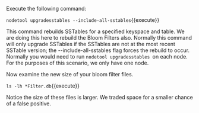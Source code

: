 Execute the following command:

`nodetool upgradesstables --include-all-sstables`{{execute}}

This command rebuilds SSTables for a specified keyspace and table. We are doing this here to rebuild the Bloom Filters also. Normally this command will only upgrade SSTables if the SSTables are not at the most recent SSTable version; the --include-all-sstables flag forces the rebuild to occur. Normally you would need to run `nodetool upgradesstables `on each node. For the purposes of this scenario, we only have one node.

Now examine the new size of your bloom filter files.

`ls -lh *Filter.db`{{execute}}

Notice the size of these files is larger. We traded space for a smaller chance of a false positive.


